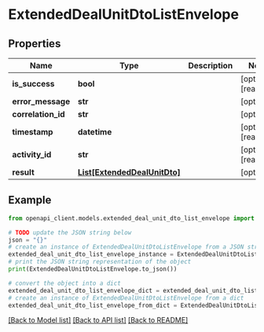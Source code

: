 # ExtendedDealUnitDtoListEnvelope


## Properties

Name | Type | Description | Notes
------------ | ------------- | ------------- | -------------
**is_success** | **bool** |  | [optional] [readonly] 
**error_message** | **str** |  | [optional] 
**correlation_id** | **str** |  | [optional] 
**timestamp** | **datetime** |  | [optional] [readonly] 
**activity_id** | **str** |  | [optional] [readonly] 
**result** | [**List[ExtendedDealUnitDto]**](ExtendedDealUnitDto.md) |  | [optional] 

## Example

```python
from openapi_client.models.extended_deal_unit_dto_list_envelope import ExtendedDealUnitDtoListEnvelope

# TODO update the JSON string below
json = "{}"
# create an instance of ExtendedDealUnitDtoListEnvelope from a JSON string
extended_deal_unit_dto_list_envelope_instance = ExtendedDealUnitDtoListEnvelope.from_json(json)
# print the JSON string representation of the object
print(ExtendedDealUnitDtoListEnvelope.to_json())

# convert the object into a dict
extended_deal_unit_dto_list_envelope_dict = extended_deal_unit_dto_list_envelope_instance.to_dict()
# create an instance of ExtendedDealUnitDtoListEnvelope from a dict
extended_deal_unit_dto_list_envelope_from_dict = ExtendedDealUnitDtoListEnvelope.from_dict(extended_deal_unit_dto_list_envelope_dict)
```
[[Back to Model list]](../README.md#documentation-for-models) [[Back to API list]](../README.md#documentation-for-api-endpoints) [[Back to README]](../README.md)


